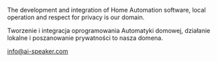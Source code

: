 The development and integration of Home Automation software, local operation and respect for privacy is our domain.

Tworzenie i integracja oprogramowania Automatyki domowej, działanie lokalne i poszanowanie prywatności to nasza domena.

info@ai-speaker.com
